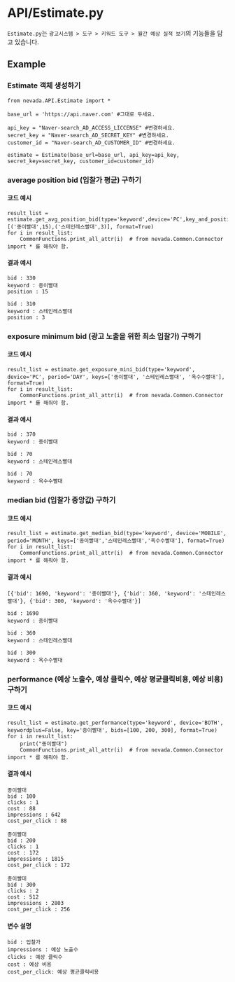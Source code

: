 # API/Estimate.py
`Estimate.py`는 `광고시스템 > 도구 > 키워드 도구 > 월간 예상 실적 보기`의 기능들을 담고 있습니다.

## Example

### Estimate 객체 생성하기
    from nevada.API.Estimate import *
    
    base_url = 'https://api.naver.com' #그대로 두세요.
    
    api_key = "Naver-search_AD_ACCESS_LICCENSE" #변경하세요.
    secret_key = "Naver-search_AD_SECRET_KEY" #변경하세요.
    customer_id = "Naver-search_AD_CUSTOMER_ID" #변경하세요.

    estimate = Estimate(base_url=base_url, api_key=api_key, secret_key=secret_key, customer_id=customer_id)
    
   
    
### average position bid (입찰가 평균) 구하기
#### 코드 예시
    result_list = estimate.get_avg_position_bid(type='keyword',device='PC',key_and_position_list=[('종이빨대',15),('스테인레스빨대',3)], format=True)
    for i in result_list:
        CommonFunctions.print_all_attr(i)  # from nevada.Common.Connector import * 를 해줘야 함.


#### 결과 예시

    bid : 330
    keyword : 종이빨대
    position : 15
    
    bid : 310
    keyword : 스테인레스빨대
    position : 3
    
### exposure minimum bid (광고 노출을 위한 최소 입찰가) 구하기
#### 코드 예시
    result_list = estimate.get_exposure_mini_bid(type='keyword', device='PC', period='DAY', keys=['종이빨대', '스테인레스빨대', '옥수수빨대'], format=True)
    for i in result_list:
        CommonFunctions.print_all_attr(i)  # from nevada.Common.Connector import * 를 해줘야 함.
		
#### 결과 예시
    
    bid : 370
    keyword : 종이빨대
    
    bid : 70
    keyword : 스테인레스빨대
    
    bid : 70
    keyword : 옥수수빨대

### median bid (입찰가 중앙값) 구하기
#### 코드 예시
    result_list = estimate.get_median_bid(type='keyword', device='MOBILE', period='MONTH', keys=['종이빨대','스테인레스빨대','옥수수빨대'], format=True)
    for i in result_list:
        CommonFunctions.print_all_attr(i)  # from nevada.Common.Connector import * 를 해줘야 함.
    
#### 결과 예시
    [{'bid': 1690, 'keyword': '종이빨대'}, {'bid': 360, 'keyword': '스테인레스빨대'}, {'bid': 300, 'keyword': '옥수수빨대'}] 
    
    bid : 1690
    keyword : 종이빨대
    
    bid : 360
    keyword : 스테인레스빨대
    
    bid : 300
    keyword : 옥수수빨대
 
    
### performance (예상 노출수, 예상 클릭수, 예상 평균클릭비용, 예상 비용) 구하기
#### 코드 예시
    
    result_list = estimate.get_performance(type='keyword', device='BOTH', keywordplus=False, key='종이빨대', bids=[100, 200, 300], format=True)
    for i in result_list:
        print("종이빨대")
        CommonFunctions.print_all_attr(i)  # from nevada.Common.Connector import * 를 해줘야 함.

#### 결과 예시

	종이빨대
	bid : 100
	clicks : 1
	cost : 88
	impressions : 642
	cost_per_click : 88
	
	종이빨대
	bid : 200
	clicks : 1
	cost : 172
	impressions : 1815
	cost_per_click : 172
	
	종이빨대
	bid : 300
	clicks : 2
	cost : 512
	impressions : 2803
	cost_per_click : 256
    
#### 변수 설명
    bid : 입찰가
    impressions : 예상 노출수
    clicks : 예상 클릭수
    cost : 예상 비용
    cost_per_click: 예상 평균클릭비용